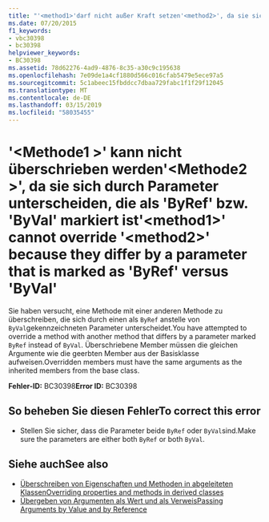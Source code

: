 ```yaml
---
title: "'<method1>'darf nicht außer Kraft setzen'<method2>', da sie sich durch Parameter unterscheiden, die als 'ByRef' bzw. 'ByVal' markiert ist"
ms.date: 07/20/2015
f1_keywords:
- vbc30398
- bc30398
helpviewer_keywords:
- BC30398
ms.assetid: 78d62276-4ad9-4876-8c35-a30c9c195638
ms.openlocfilehash: 7e09de1a4cf1880d566c016cfab5479e5ece97a5
ms.sourcegitcommit: 5c1abeec15fbddcc7dbaa729fabc1f1f29f12045
ms.translationtype: MT
ms.contentlocale: de-DE
ms.lasthandoff: 03/15/2019
ms.locfileid: "58035455"
---
```

# <a name="method1-cannot-override-method2-because-they-differ-by-a-parameter-that-is-marked-as-byref-versus-byval"></a><span data-ttu-id="35f37-102">'\<Methode1 >' kann nicht überschrieben werden'\<Methode2 >', da sie sich durch Parameter unterscheiden, die als 'ByRef' bzw. 'ByVal' markiert ist</span><span class="sxs-lookup"><span data-stu-id="35f37-102">'\<method1>' cannot override '\<method2>' because they differ by a parameter that is marked as 'ByRef' versus 'ByVal'</span></span>
<span data-ttu-id="35f37-103">Sie haben versucht, eine Methode mit einer anderen Methode zu überschreiben, die sich durch einen als `ByRef` anstelle von `ByVal`gekennzeichneten Parameter unterscheidet.</span><span class="sxs-lookup"><span data-stu-id="35f37-103">You have attempted to override a method with another method that differs by a parameter marked `ByRef` instead of `ByVal`.</span></span> <span data-ttu-id="35f37-104">Überschriebene Member müssen die gleichen Argumente wie die geerbten Member aus der Basisklasse aufweisen.</span><span class="sxs-lookup"><span data-stu-id="35f37-104">Overridden members must have the same arguments as the inherited members from the base class.</span></span>  
  
 <span data-ttu-id="35f37-105">**Fehler-ID:** BC30398</span><span class="sxs-lookup"><span data-stu-id="35f37-105">**Error ID:** BC30398</span></span>  
  
## <a name="to-correct-this-error"></a><span data-ttu-id="35f37-106">So beheben Sie diesen Fehler</span><span class="sxs-lookup"><span data-stu-id="35f37-106">To correct this error</span></span>  
  
-   <span data-ttu-id="35f37-107">Stellen Sie sicher, dass die Parameter beide `ByRef` oder `ByVal`sind.</span><span class="sxs-lookup"><span data-stu-id="35f37-107">Make sure the parameters are either both `ByRef` or both `ByVal`.</span></span>  
  
## <a name="see-also"></a><span data-ttu-id="35f37-108">Siehe auch</span><span class="sxs-lookup"><span data-stu-id="35f37-108">See also</span></span>

- [<span data-ttu-id="35f37-109">Überschreiben von Eigenschaften und Methoden in abgeleiteten Klassen</span><span class="sxs-lookup"><span data-stu-id="35f37-109">Overriding properties and methods in derived classes</span></span>](~/docs/visual-basic/programming-guide/language-features/objects-and-classes/inheritance-basics.md#overriding-properties-and-methods-in-derived-classes)
- [<span data-ttu-id="35f37-110">Übergeben von Argumenten als Wert und als Verweis</span><span class="sxs-lookup"><span data-stu-id="35f37-110">Passing Arguments by Value and by Reference</span></span>](../../visual-basic/programming-guide/language-features/procedures/passing-arguments-by-value-and-by-reference.md)
